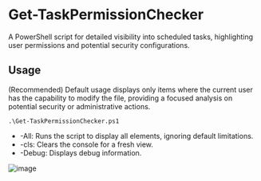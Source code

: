 # Get-TaskPermissionChecker
A PowerShell script for detailed visibility into scheduled tasks, highlighting user permissions and potential security configurations.

## Usage
(Recommended) Default usage displays only items where the current user has the capability to modify the file, providing a focused analysis on potential security or administrative actions. 
```
.\Get-TaskPermissionChecker.ps1
```
- -All: Runs the script to display all elements, ignoring default limitations.
- -cls: Clears the console for a fresh view.
- -Debug: Displays debug information.

![image](https://github.com/selmankon/Get-TaskPermissionChecker/assets/12685802/95f5621d-8adb-4817-905e-4739524ed4e7)


